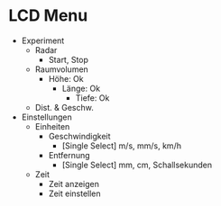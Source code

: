 # LCD Menu

- Experiment
	- Radar
		- Start, Stop
	- Raumvolumen
		- Höhe: Ok
			- Länge: Ok
				- Tiefe: Ok
	- Dist. & Geschw.
- Einstellungen
	- Einheiten
		- Geschwindigkeit
			- [Single Select] m/s, mm/s, km/h
		- Entfernung
			- [Single Select] mm, cm, Schallsekunden
	- Zeit
		- Zeit anzeigen
		- Zeit einstellen
